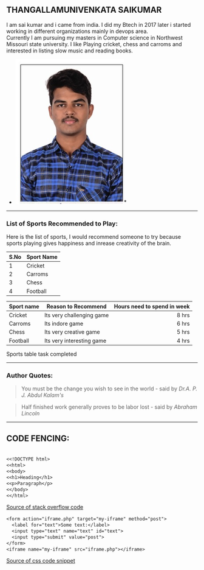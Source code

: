 ## THANGALLAMUNIVENKATA SAIKUMAR

I am sai kumar and i came from india. I did my Btech in 2017 later i started working in different organizations mainly in devops area. <br /> Currently I am pursuing my masters in Computer science in Northwest Missouri state university. I like Playing cricket, chess and carroms and interested in listing slow music and reading books.

* ![SaiImage](sai.jpeg)*



***
### List of Sports Recommended to Play:

Here is the list of sports, I would recommend someone to try because sports playing gives happiness and inrease creativity of the brain.

| S.No   |   Sport Name |
|------- |  ----------- |
|1       |  Cricket     |
|2       |  Carroms     |
|3       |  Chess       |
|4       |  Football    |


|  Sport name | Reason to Recommend | Hours need to spend in week |
| -------------| -------------------| ---------------------------:|
| Cricket | Its very challenging game  |       8 hrs              |
| Carroms |      Its indore game       |       6 hrs              |
| Chess   | Its very creative game     |       5 hrs              |
|Football | Its very interesting game  |       4 hrs              |


Sports table task completed


***

### Author Quotes:

>You must be the change you wish to see in the world - said by *Dr.A. P. J. Abdul Kalam's*

>Half finished work generally proves to be labor lost - said by *Abraham Lincoln*


***



## CODE FENCING:

>

```

<<!DOCTYPE html>
<<html>
<<body>
<<h1>Heading</h1>
<<p>Paragraph</p>
<</body>
<</html>

```


[Source of stack overflow code](https://stackoverflow.com/questions/26809389/coding-a-simple-website-example-in-html)


>

```
<form action="iframe.php" target="my-iframe" method="post">
  <label for="text">Some text:</label>
  <input type="text" name="text" id="text">
  <input type="submit" value="post">
</form>
<iframe name="my-iframe" src="iframe.php"></iframe>

```


[Source of css code snippet](https://css-tricks.com/snippets/html/post-data-to-an-iframe/)





